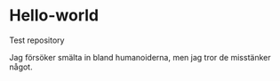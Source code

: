 # Hello-world
Test repository

Jag försöker smälta in bland humanoiderna, men jag tror de misstänker något.
